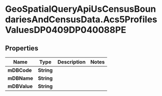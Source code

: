 # GeoSpatialQueryApiUsCensusBoundariesAndCensusData.Acs5ProfilesValuesDP0409DP040088PE

## Properties

Name | Type | Description | Notes
------------ | ------------- | ------------- | -------------
**mDBCode** | **String** |  | 
**mDBName** | **String** |  | 
**mDBValue** | **String** |  | 


